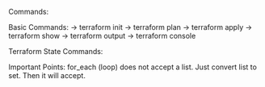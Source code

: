 Commands:

Basic Commands:
-> terraform init
-> terraform plan
-> terraform apply
-> terraform show
-> terraform output
-> terraform console

Terraform State Commands:


Important Points:
for_each (loop) does not accept a list. Just convert list to set. Then it will accept.